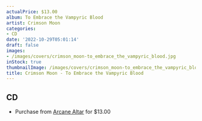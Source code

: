 ```yaml
---
actualPrice: $13.00
album: To Embrace the Vampyric Blood
artist: Crimson Moon
categories:
- CD
date: '2022-10-29T05:01:14'
draft: false
images:
- /images/covers/crimson_moon-to_embrace_the_vampyric_blood.jpg
inStock: true
thumbnailImage: /images/covers/crimson_moon-to_embrace_the_vampyric_blood-thumb.jpg
title: Crimson Moon - To Embrace the Vampyric Blood
---
```


## CD
* Purchase from [Arcane Altar](https://arcanealtar.bigcartel.com/product/crimson-moon-to-embrace-the-vampyric-blood-cd) for $13.00
